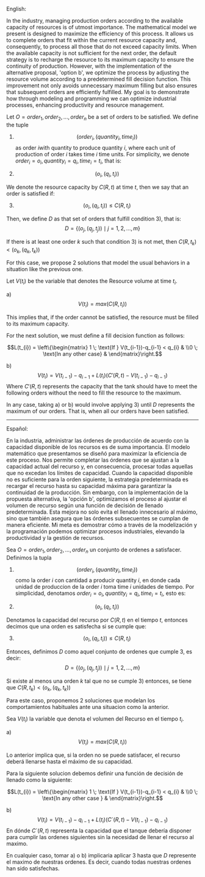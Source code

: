 
English:

In the industry, managing production orders according to the available capacity of resources is of utmost importance. The mathematical model we present is designed to maximize the efficiency of this process. It allows us to complete orders that fit within the current resource capacity and, consequently, to process all those that do not exceed capacity limits. When the available capacity is not sufficient for the next order, the default strategy is to recharge the resource to its maximum capacity to ensure the continuity of production. However, with the implementation of the alternative proposal, 'option b', we optimize the process by adjusting the resource volume according to a predetermined fill decision function. This improvement not only avoids unnecessary maximum filling but also ensures that subsequent orders are efficiently fulfilled. My goal is to demonstrate how through modeling and programming we can optimize industrial processes, enhancing productivity and resource management.

Let $O = order_{1}, order_{2}, ..., order_{n}$ be a set of orders to be satisfied.
We define the tuple
1) $$(order_{i},(quantity_{i} , time_{i}))$$
as order $i$with quantity to produce quantity $i$, where each unit of production of order $i$ takes time $i$ time units.
For simplicity, we denote $order_{i} = o_{i}, quantity_{i} = q_{i}, time_{i} = t_{i}$, that is:

2) $$(o_{i},(q_{i} , t_{i}))$$

We denote the resource capacity by $C(R,t)$ at time $t$, then we say that an order is satisfied if:

3) $$(o_{i},(q_{i} , t_{i})) \leq C(R,t_{i})$$

Then, we define $D$ as that set of orders that fulfill condition 3), that is:
$$D = \{{(o_{j},(q_{j} , t_{j}))\mid j = 1,2,...,m}\}$$

If there is at least one order $k$ such that condition 3) is not met, then $C(R,t_{k}) < (o_{k},(q_{k} , t_{k}))$

For this case, we propose 2 solutions that model the usual behaviors in a situation like the previous one.

Let $V(t_{i})$ be the variable that denotes the Resource volume at time $t_{i}$.

a) $$V(t_{i}) = max(C(R,t_{i}))$$

This implies that, if the order cannot be satisfied, the resource must be filled to its maximum capacity.

For the next solution, we must define a fill decision function as follows:

$$L(t_{i}) = \left\{\begin{matrix} 1 \; \text{If } V(t_{i-1})-q_{i-1} < q_{i} & \\0 \; \text{In any other case} & \end{matrix}\right.$$

b) $$V(t_{i}) = V(t_{i-1})-q_{i-1} +L(t_{i})(C'(R,t)-V(t_{i-1})-q_{i-1})$$
Where $C'(R,t)$ represents the capacity that the tank should have to meet the following orders without the need to fill the resource to the maximum.

In any case, taking a) or b) would involve applying 3) until $D$ represents the maximum of our orders. That is, when all our orders have been satisfied.

____

Español:

En la industria, administrar las órdenes de producción de acuerdo con la capacidad disponible de los recursos es de suma importancia. El modelo matemático que presentamos se diseñó para maximizar la eficiencia de este proceso. Nos permite completar las órdenes que se ajustan a la capacidad actual del recurso y, en consecuencia, procesar todas aquellas que no excedan los límites de capacidad. Cuando la capacidad disponible no es suficiente para la orden siguiente, la estrategia predeterminada es recargar el recurso hasta su capacidad máxima para garantizar la continuidad de la producción. Sin embargo, con la implementación de la propuesta alternativa, la 'opción b', optimizamos el proceso al ajustar el volumen de recurso según una función de decisión de llenado predeterminada. Esta mejora no solo evita el llenado innecesario al máximo, sino que también asegura que las órdenes subsecuentes se cumplan de manera eficiente. Mi meta es demostrar cómo a través de la modelización y la programación podemos optimizar procesos industriales, elevando la productividad y la gestión de recursos.

Sea $O = {order_{1}, order_{2} ,..., order_{n}}$ un conjunto de ordenes a satisfacer.
Definimos la tupla
1) $$(order_{i},(quantity_{i} , time_{i}))$$
como la order $i$ con cantidad a producir quantity $i$, en donde cada unidad de produccion de la order $i$ toma time $i$ unidades de tiempo.
Por simplicidad, denotamos  $order_{i} = o_{i}, quantity_{i} = q_{i}, time_{i} = t_{i}$, esto es:

2) $$(o_{i},(q_{i} , t_{i}))$$

Denotamos la capacidad del recurso por $C(R,t)$ en el tiempo $t$, entonces decimos que una orden es satisfecha si se cumple que:

3) $$(o_{i},(q_{i} , t_{i}))\leq C(R,t_{i})$$

Entonces, definimos $D$ como aquel conjunto de ordenes que cumple $3$, es decir:
$$D = \{{(o_{j},(q_{j} , t_{j}))\mid j = 1,2,...,m}\}$$

Si existe al menos una orden $k$ tal que no se cumple $3)$ entonces, se tiene que $C(R,t_{k})<(o_{k},(q_{k} , t_{k}))$

Para este caso, proponemos 2 soluciones que modelan los comportamientos habituales ante una situacion como la anterior.

Sea $V(t_{i})$ la variable que denota el volumen del Recurso en el tiempo $t_{i}$.

a) $$V(t_{i}) = max(C(R,t_{i}))$$

Lo anterior implica que, si la orden no se puede satisfacer, el recurso deberá llenarse hasta el máximo de su capacidad.

Para la siguiente solucion debemos definir una función de decisión de llenado como la siguiente:

$$L(t_{i}) = \left\{\begin{matrix} 1 \; \text{If } V(t_{i-1})-q_{i-1} < q_{i} & \\0 \; \text{In any other case
} & \end{matrix}\right.$$

b) $$V(t_{i}) = V(t_{i-1})-q_{i-1} +L(t_{i})(C´(R,t)-V(t_{i-1})-q_{i-1})$$
En dónde $C´(R,t)$ representa la capacidad que el tanque debería disponer para cumplir las ordenes siguientes sin la necesidad de llenar el recurso al maximo.

En cualquier caso, tomar a) o b) implicaria aplicar 3 hasta que $D$ represente el maximo de nuestras ordenes. Es decir, cuando todas nuestras ordenes han sido satisfechas.


